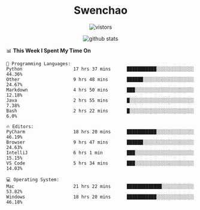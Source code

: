 <h1 align="center">Swenchao</h3>

<p align="center">
  <img src="https://visitor-badge.glitch.me/badge?page_id=Swenchao" alt="vistors" />
</p>

<p align="center">
  <img src="https://github-readme-stats.vercel.app/api?username=Swenchao&count_private=true&show_icons=true&theme=vue-dark&hide_title=true" alt="github stats" />
</p>

<!--START_SECTION:waka-->
📊 **This Week I Spent My Time On** 

```text
💬 Programming Languages: 
Python                   17 hrs 37 mins      ███████████░░░░░░░░░░░░░░   44.36% 
Other                    9 hrs 48 mins       ██████░░░░░░░░░░░░░░░░░░░   24.67% 
Markdown                 4 hrs 50 mins       ███░░░░░░░░░░░░░░░░░░░░░░   12.18% 
Java                     2 hrs 55 mins       █░░░░░░░░░░░░░░░░░░░░░░░░   7.38% 
Bash                     2 hrs 22 mins       █░░░░░░░░░░░░░░░░░░░░░░░░   6.0%

🔥 Editors: 
PyCharm                  18 hrs 20 mins      ███████████░░░░░░░░░░░░░░   46.19% 
Browser                  9 hrs 47 mins       ██████░░░░░░░░░░░░░░░░░░░   24.63% 
IntelliJ                 6 hrs 1 min         ███░░░░░░░░░░░░░░░░░░░░░░   15.15% 
VS Code                  5 hrs 34 mins       ███░░░░░░░░░░░░░░░░░░░░░░   14.03%

💻 Operating System: 
Mac                      21 hrs 22 mins      █████████████░░░░░░░░░░░░   53.82% 
Windows                  18 hrs 20 mins      ███████████░░░░░░░░░░░░░░   46.18%

```


<!--END_SECTION:waka-->

